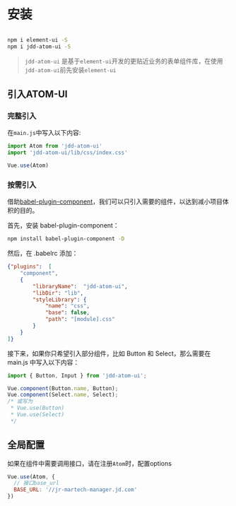 
# 安装
```bash

npm i element-ui -S
npm i jdd-atom-ui -S

```
> `jdd-atom-ui` 是基于`element-ui`开发的更贴近业务的表单组件库，在使用`jdd-atom-ui`前先安装`element-ui`

## 引入ATOM-UI

### 完整引入

在`main.js`中写入以下内容:

```javascript
import Atom from 'jdd-atom-ui'
import 'jdd-atom-ui/lib/css/index.css'

Vue.use(Atom)

```

### 按需引入
借助[babel-plugin-component](https://github.com/ElementUI/babel-plugin-component)，我们可以只引入需要的组件，以达到减小项目体积的目的。

首先，安装 babel-plugin-component：

```bash
npm install babel-plugin-component -D
```

然后，在 .babelrc 添加：

```json
{"plugins":  [
    "component",
    {
        "libraryName":  "jdd-atom-ui",
        "libDir": "lib",
        "styleLibrary": {
            "name": "css",
            "base": false,
            "path": "[module].css"
        }
    }
]}
```
接下来，如果你只希望引入部分组件，比如 Button 和 Select，那么需要在 main.js 中写入以下内容：

```javascript
import { Button, Input } from 'jdd-atom-ui';

Vue.component(Button.name, Button);
Vue.component(Select.name, Select);
/* 或写为
 * Vue.use(Button)
 * Vue.use(Select)
 */

```

## 全局配置
如果在组件中需要调用接口，请在注册`Atom`时，配置options
```javascript
Vue.use(Atom, {
  // 接口base_url
  BASE_URL: '//jr-martech-manager.jd.com'
})
```